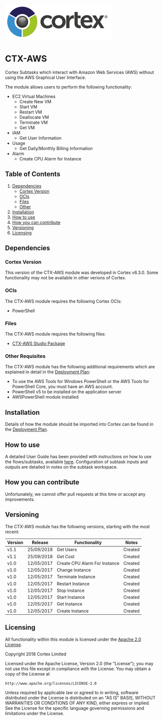 <a href="https://www.cortex-ia.co.uk/" target="_blank"><img src="https://github.com/CortexIATest/CTXImages/blob/master/Cortex-350-120.png" alt="Welcome to Cortex!" width="350" height="120" border="0"></a>

# CTX-AWS
Cortex Subtasks which interact with Amazon Web Services (AWS) without using the AWS Graphical User Interface.

The module allows users to perform the following functionality:
* EC2 Virtual Machines
	* Create New VM
	* Start VM
	* Restart VM
	* Deallocate VM
	* Terminate VM
	* Get VM
*  IAM
	* Get User Information
* Usage
	* Get Daily/Monthly Billing Information
* Alarm
	* Create CPU Alarm for Instance

## Table of Contents
1) [Dependencies](#dependencies)
    * [Cortex Version](#cortex-version)
    * [OCIs](#ocis)
    * [Files](#files)
    * [Other](#other)
1) [Installation](#installation)
1) [How to use](#how-to-use)
1) [How you can contribute](#how-you-can-contribute)
1) [Versioning](#versioning)
1) [Licensing](#licensing)

## Dependencies
### Cortex Version
This version of the CTX-AWS module was developed in Cortex v6.3.0. Some functionality may not be available in other verions of Cortex.

### OCIs
The CTX-AWS module requires the following Cortex OCIs:
* PowerShell

### Files
The CTX-AWS module requires the following files:
* [CTX-AWS Studio Package](https://github.com/CortexIATest/CTXExcel/releases/download/untagged-735f460df6f7d65c9d19/Cortex.Studio.Package.-.V2.2.studiopkg)

### Other Requisites
The CTX-AWS module has the following additional requirements which are explained in detail in the [Deployment Plan](#Installation):
* To use the AWS Tools for Windows PowerShell or the AWS Tools for PowerShell Core, you must have an
AWS account.
* PowerShell v5 to be installed on the application server
* AWSPowerShell module installed

## Installation
Details of how the module should be imported into Cortex can be found in the [Deployment Plan](#Installation).

## How to use
A detailed User Guide has been provided with instructions on how to use the flows/subtasks, available [here](https://github.com/CortexIATest/CTXExcel/blob/master/CTXExcel%20-%20LLD%20-%20v2.2.docx). Configuration of subtask inputs and outputs are detailed in notes on the subtask workspace.

## How you can contribute
Unfortunately, we cannot offer pull requests at this time or accept any improvements.

## Versioning
The CTX-AWS module has the following versions, starting with the most recent:

Version | Release | Functionality | Notes
------------ | ------------- | ----------- | -----------
v1.1 | 25/09/2018 | Get Users | Created
v1.1 | 25/09/2018 | Get Cost | Created
v1.0 | 12/05/2017 | Create CPU Alarm For Instance | Created
v1.0 | 12/05/2017 | Change Instance | Created
v1.0 | 12/05/2017 | Terminate Instance | Created
v1.0 | 12/05/2017 | Restart Instance | Created
v1.0 | 12/05/2017 | Stop Instance | Created
v1.0 | 12/05/2017 | Start Instance | Created
v1.0 | 12/05/2017 | Get Instance | Created
v1.0 | 12/05/2017 | Create Instance | Created

## Licensing
All functionality within this module is licensed under the [Apache 2.0 License](https://www.apache.org/licenses/LICENSE-2.0).

Copyright 2018 Cortex Limited

Licensed under the Apache License, Version 2.0 (the "License");
you may not use this file except in compliance with the License.
You may obtain a copy of the License at

    http://www.apache.org/licenses/LICENSE-2.0

Unless required by applicable law or agreed to in writing, software
distributed under the License is distributed on an "AS IS" BASIS,
WITHOUT WARRANTIES OR CONDITIONS OF ANY KIND, either express or implied.
See the License for the specific language governing permissions and
limitations under the License.
